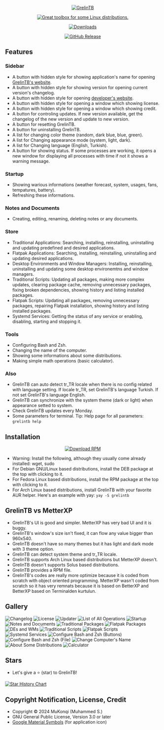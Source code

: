 <p align="center"><a href="https://mukonqi.github.io/grelintb/index.html"><img src="https://github.com/mukonqi/grelintb/blob/main/app/icon.png?raw=true" alt="GrelinTB"></img></a></p>
<p align="center"><a href="https://mukonqi.github.io/grelintb/index.html"><img src="https://img.shields.io/badge/Great%20toolbox%20for%20some%20Linux%20distributions.-376296" alt="Great toolbox for some Linux distributions."></img></a></p>
<p align="center"><a href="https://github.com/mukonqi/grelintb/releases"><img src="https://img.shields.io/github/downloads/mukonqi/grelintb/total?label=Downloads" alt="Downloads"></img></a></p>
<p align="center"><a href="https://github.com/mukonqi/grelintb/releases/latest"><img src="https://img.shields.io/github/v/release/mukonqi/grelintb?label=Latest Release" alt="GitHub Release"></a></p>

## Features
### Sidebar
- A button with hidden style for showing application's name for opening [GrelinTB's website](https://mukonqi.github.io/grelintb/index.html).
- A button with hidden style for showing version for opening current version's changelog.
- A button with hidden style for opening [developer's website](https://mukonqi.github.io).
- A button with hidden style for opening a window which showing license.
- A button with hidden style for opening a window which showing credit.
- A button for controling updates. If new version available, get the changelog of the new version and update to new version.
- A button for resetting GrelinTB.
- A button for uninstalling GrelinTB.
- A list for changing color theme (random, dark blue, blue, green).
- A list for Changing appearance mode (system, light, dark).
- A list for Changing language (English, Turkish).
- A button for showing status. If some processes are working, it opens a new window for displaying all processes with time if not it shows a warning message.
### Startup
- Showing warious informations (weather forecast, system, usages, fans, tempatures, battery).
- Refreshing these informations.
### Notes and Documents
- Creating, editing, renaming, deleting notes or any documents.
### Store
- Traditional Applications: Searching, installing, reinstalling, uninstalling and updating predefined and desired applications.
- Flatpak Applications: Searching, installing, reinstalling, uninstalling and updating desired applications.
- Desktop Environments and Window Managers: Installing, reinstalling, uninstalling and updating some desktop environemtns and window managers.
- Traditional Scripts: Updating all packages, making more complex updates, clearing package cache, removing unnecessary packages, fixing broken dependencies, showing history and listing installed packages.
- Flatpak Scripts: Updating all packages, removing unnecessary packages, repairing Flatpak installation, showing history and listing installed packages.
- Systemd Services: Getting the status of any service or enabling, disabling, starting and stopping it.
### Tools
- Configuring Bash and Zsh.
- Changing the name of the computer.
- Showing some informations about some distributions.
- Making simple math operations (basic calculator).
### Also
- GrelinTB can auto detect tr_TR locale when there is no config related with language setting. If locale tr_TR, set GrelinTB's language Turkish. If not set GrelinTB's language English.
- GrelinTB can synchronize with the system theme (dark or light) when appearance setted to system.
- Check GrelinTB updates every Monday.
- Some parameters for terminal. Tip: Help page for all parameters: `grelintb help`
## Installation
<p align="center"><a href="https://github.com/mukonqi/grelintb/releases/latest/download/grelintb.rpm"><img src="https://img.shields.io/badge/Download%20RPM-A4A62A" alt="Download RPM"></a></p>

- Warning: Install the following, although they usually come already installed: wget, sudo
- For Debian GNU/Linux based distributions, install the DEB package at the top with clicking to it.
- For Fedora Linux based distributions, install the RPM package at the top with clicking to it.
- For Arch Linux based distributions, install GrelinTB with your favorite AUR helper. Here's an example with yay: ```yay -S grelintb```
## GrelinTB vs MetterXP
- GrelinTB's UI is good and simpler. MetterXP has very bad UI and it is buggy.
- GrelinTB's window's size isn't fixed, it can flow any value bigger than 960x540.
- GrelinTB doesn't have so many themes but it has light and dark mode with 3 theme option.
- GrelinTB can detect system theme and tr_TR locale.
- GrelinTB supports Arch Linux based distributions but MetterXP doesn't.
- GrelinTB doesn't supports Solus based distributions.
- GrelinTB provides a RPM file.
- GrelinTB's codes are really more optimize because it is coded from scratch with object oriented programming. MetterXP wasn't coded from scratch so it has very remnats because it is based on BetterXP and BetterXP based on Terminalden kurtulun.
## Gallery
![Changelog](./gallery/Changelog.png)
![License](./gallery/License.png)
![Updater](./gallery/Updater.png)
![List of All Operations](./gallery/List%20of%20All%20Operations.png)
![Startup](./gallery/Startup.png)
![Notes and Documents](./gallery/Notes%20and%20Documents.png)
![Traditional Packages](./gallery/Traditional%20Packages.png)
![Flatpak Packages](./gallery/Flatpak%20Packages.png)
![DEs and WMs](./gallery/DEs%20and%20WMs.png)
![Traditional Scripts](./gallery/Traditional%20Scripts.png)
![Flatpak Scripts](./gallery/Flatpak%20Scripts.png)
![Systemd Services](./gallery/Systemd%20Services.png)
![Configure Bash and Zsh (Buttons)](./gallery/Configure%20Bash%20and%20Zsh%20(Buttons).png)
![Configure Bash and Zsh (File)](./gallery/Configure%20Bash%20and%20Zsh%20(File).png)
![Change Computer's Name](./gallery/Change%20Computer's%20Name.png)
![About Some Distributions](./gallery/About%20Some%20Distributions.png)
![Calculator](./gallery/Calculator.png)
## Stars
- Let's give a ⭐ (star) to GrelinTB!

[![Star History Chart](https://api.star-history.com/svg?repos=mukonqi/grelintb&type=Date)](https://star-history.com/#mukonqi/grelintb&Date)
## Copyright Notification, License, Credit
- Copyright &copy; 2024 MuKonqi (Muhammed S.)
- GNU General Public License, Version 3.0 or later
- [Google Material Symbols](https://fonts.google.com/icons?selected=Material%20Symbols%20Outlined%3Aconstruction%3AFILL%400%3Bwght%40700%3BGRAD%40200%3Bopsz%4048) (for application icon)
